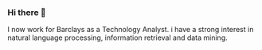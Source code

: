 ### Hi there 👋

I now work for Barclays as a Technology Analyst. 
i have a strong interest in natural language processing, information retrieval and data mining.
